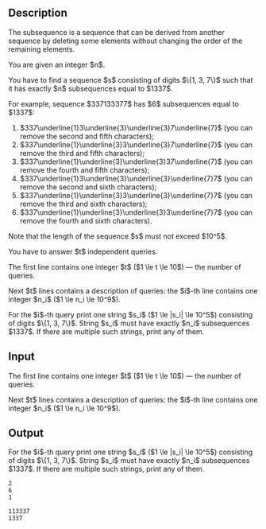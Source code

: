 ## Description

<div><p><span class="tex-font-style-it">The subsequence is a sequence that can be derived from another sequence by deleting some elements without changing the order of the remaining elements.</span></p><p>You are given an integer $n$. </p><p>You have to find a sequence $s$ consisting of digits $\{1, 3, 7\}$ such that it has exactly $n$ subsequences equal to $1337$.</p><p>For example, sequence $337133377$ has $6$ subsequences equal to $1337$: </p><ol> <li> $337\underline{1}3\underline{3}\underline{3}7\underline{7}$ (you can remove the second and fifth characters); </li><li> $337\underline{1}\underline{3}3\underline{3}7\underline{7}$ (you can remove the third and fifth characters); </li><li> $337\underline{1}\underline{3}\underline{3}37\underline{7}$ (you can remove the fourth and fifth characters); </li><li> $337\underline{1}3\underline{3}\underline{3}\underline{7}7$ (you can remove the second and sixth characters); </li><li> $337\underline{1}\underline{3}3\underline{3}\underline{7}7$ (you can remove the third and sixth characters); </li><li> $337\underline{1}\underline{3}\underline{3}3\underline{7}7$ (you can remove the fourth and sixth characters). </li></ol><p><span class="tex-font-style-bf">Note that the length of the sequence $s$ must not exceed $10^5$.</span></p><p>You have to answer $t$ independent queries.</p></div><div class="input-specification"><p>The first line contains one integer $t$ ($1 \le t \le 10$) — the number of queries. </p><p>Next $t$ lines contains a description of queries: the $i$-th line contains one integer $n_i$ ($1 \le n_i \le 10^9$).</p></div><div class="output-specification"><p>For the $i$-th query print one string $s_i$ ($1 \le |s_i| \le 10^5$) consisting of digits $\{1, 3, 7\}$. String $s_i$ must have exactly $n_i$ subsequences $1337$. If there are multiple such strings, print any of them.</p></div>

## Input

<p>The first line contains one integer $t$ ($1 \le t \le 10$) — the number of queries. </p><p>Next $t$ lines contains a description of queries: the $i$-th line contains one integer $n_i$ ($1 \le n_i \le 10^9$).</p>

## Output

<p>For the $i$-th query print one string $s_i$ ($1 \le |s_i| \le 10^5$) consisting of digits $\{1, 3, 7\}$. String $s_i$ must have exactly $n_i$ subsequences $1337$. If there are multiple such strings, print any of them.</p>





```input1
2
6
1
```




```output1
113337
1337
```


